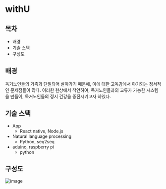# withU

## 목차
- 배경
- 기술 스택
- 구성도

## 배경
독거노인들의 가족과 단절되어 살아가기 때문에, 이에 대한 고독감에서 야기되는 정서적인 문제점들이 많다. 이러한 현상에서 착안하여,
독거노인들과의 교류가 가능한 시스템을 만들어, 독거노인들의 정서 건강을 증진시키고자 하였다.

## 기술 스택
- App
  - React native, Node.js
- Natural language processing
  - Python, seq2seq
- aduino, raspberry pi
  - python 
  

## 구성도
![image](https://user-images.githubusercontent.com/47708313/147871734-a5180536-e665-49e0-829b-f85f42666056.png)
